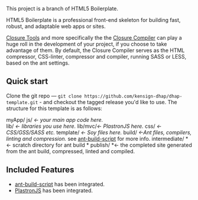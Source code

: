 
This project is a branch of HTML5 Boilerplate.

HTML5 Boilerplate is a professional front-end skeleton for building fast,
robust, and adaptable web apps or sites.

[Closure Tools](https://developers.google.com/closure/) and more specifically the the [Closure Compiler](https://developers.google.com/closure/compiler/)
can play a huge roll in the development of your project, if you choose to take advantage of them. By default, the Closure Compiler serves as the HTML 
compressor, CSS-linter, compressor and compiler, running SASS or LESS, based on the ant settings. 


## Quick start

Clone the git repo — `git clone https://github.com/kensign-dhap/dhap-template.git` - and checkout the tagged
release you'd like to use. The structure for this template is as follows:

  myApp/
        js/ *<- your main app code here.*        	
        	lib/ *<- libraries you use here.*
        	lib/mvc/*<- PlastronJS here.*
        css/ *<- CSS/GSS/SASS etc.*
        template/ *<- Soy files here.*
		build/ *<-Ant files, compilers, linting and compression.* see [ant-build-script](https://github.com/kensign-dhap/ant-build-script) for more info.
		intermediate/ *<- scratch directory for ant build *
		publish/ *<- the completed site generated from the ant build, compressed, linted and compiled. 


## Included Features

* [ant-build-script](https://github.com/kensign-dhap/ant-build-script) has been integrated. 
* [PlastronJS](https://github.com/kensign-dhap/PlastronJS) has been integrated. 

